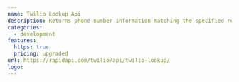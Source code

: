 ```yaml
---
name: Twilio Lookup Api
description: Returns phone number information matching the specified request.
categories:
  - development
features:
  https: true
  pricing: upgraded
url: https://rapidapi.com/twilio/api/twilio-lookup/
logo:
---
```

